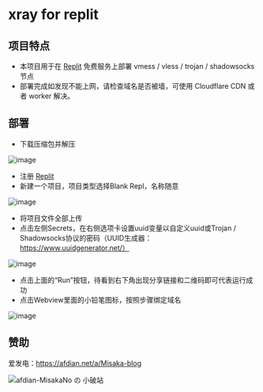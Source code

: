 # xray for replit

## 项目特点

* 本项目用于在 [Replit](https://replit.com/) 免费服务上部署 vmess / vless / trojan / shadowsocks 节点
* 部署完成如发现不能上网，请检查域名是否被墙，可使用 Cloudflare CDN 或者 worker 解决。

## 部署

* 下载压缩包并解压

![image](https://user-images.githubusercontent.com/122191366/218304812-289de515-cd33-4233-b42d-184647715d34.png)

* 注册 [Replit](https://replit.com/)
* 新建一个项目，项目类型选择Blank Repl，名称随意

![image](https://user-images.githubusercontent.com/122191366/218304834-5bebffb1-882c-43eb-ba80-6af020575df9.png)

* 将项目文件全部上传
* 点击左侧Secrets，在右侧选项卡设置uuid变量以自定义uuid或Trojan / Shadowsocks协议的密码（UUID生成器：https://www.uuidgenerator.net/）

![image](https://user-images.githubusercontent.com/122191366/218304846-6c6f80f9-b5ce-4eeb-82dd-5f201f1fc2bf.png)

* 点击上面的“Run”按钮，待看到右下角出现分享链接和二维码即可代表运行成功
* 点击Webview里面的小铅笔图标，按照步骤绑定域名

![image](https://user-images.githubusercontent.com/122191366/218304873-3aefe218-272f-4a1b-b0ee-0e4552b12db7.png)


## 赞助

爱发电：https://afdian.net/a/Misaka-blog

![afdian-MisakaNo の 小破站](https://user-images.githubusercontent.com/122191366/211533469-351009fb-9ae8-4601-992a-abbf54665b68.jpg)
